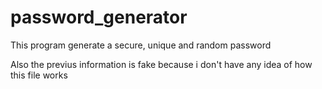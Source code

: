 # password_generator
This program generate a secure, unique and random password

Also the previus information is fake because i don't have any idea of how this file works 
